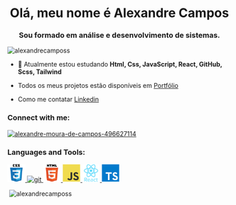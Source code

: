 <h1 align="center">Olá, meu nome é Alexandre Campos</h1>
<h3 align="center">Sou formado em análise e desenvolvimento de sistemas.</h3>

<p align="left"> <img src="https://komarev.com/ghpvc/?username=alexandrecamposs&label=Profile%20views&color=0e75b6&style=flat" alt="alexandrecamposs" /> </p>

- 🌱 Atualmente estou estudando **Html, Css, JavaScript, React, GitHub, Scss, Tailwind**


- Todos os meus projetos estão disponíveis em [Portfólio](https://alecamposs.vercel.app/)


- Como me contatar [Linkedin](https://www.linkedin.com/in/alexandre-camposs-496627114/)

<h3 align="left">Connect with me:</h3>
<p align="left">
<a href="https://linkedin.com/in/alexandre-moura-de-campos-496627114" target="blank"><img align="center" src="https://raw.githubusercontent.com/rahuldkjain/github-profile-readme-generator/master/src/images/icons/Social/linked-in-alt.svg" alt="alexandre-moura-de-campos-496627114" height="30" width="40" /></a>
</p>

<h3 align="left">Languages and Tools:</h3>
<p align="left"> <a href="https://www.w3schools.com/css/" target="_blank" rel="noreferrer"> <img src="https://raw.githubusercontent.com/devicons/devicon/master/icons/css3/css3-original-wordmark.svg" alt="css3" width="40" height="40"/> </a> <a href="https://git-scm.com/" target="_blank" rel="noreferrer"> <img src="https://www.vectorlogo.zone/logos/git-scm/git-scm-icon.svg" alt="git" width="40" height="40"/> </a> <a href="https://www.w3.org/html/" target="_blank" rel="noreferrer"> <img src="https://raw.githubusercontent.com/devicons/devicon/master/icons/html5/html5-original-wordmark.svg" alt="html5" width="40" height="40"/> </a> <a href="https://developer.mozilla.org/en-US/docs/Web/JavaScript" target="_blank" rel="noreferrer"> <img src="https://raw.githubusercontent.com/devicons/devicon/master/icons/javascript/javascript-original.svg" alt="javascript" width="40" height="40"/> </a> <a href="https://reactjs.org/" target="_blank" rel="noreferrer"> <img src="https://raw.githubusercontent.com/devicons/devicon/master/icons/react/react-original-wordmark.svg" alt="react" width="40" height="40"/> </a> <a href="https://www.typescriptlang.org/" target="_blank" rel="noreferrer"> <img src="https://raw.githubusercontent.com/devicons/devicon/master/icons/typescript/typescript-original.svg" alt="typescript" width="40" height="40"/> </a> </p>

<p>&nbsp;<img align="center" src="https://github-readme-stats.vercel.app/api?username=alexandrecamposs&show_icons=true&locale=en" alt="alexandrecamposs" /></p>
